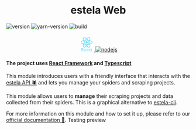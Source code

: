 <h1 align="center">estela Web</h1>

![version](https://img.shields.io/badge/version-0.1-blue)
![yarn-version](https://img.shields.io/badge/yarn-v1.22.19-blue)
![build](https://img.shields.io/badge/build-passing-brightgreen)

<p align="center" style="margin-top: 20px">
  <a href="https://reactjs.org/" target="_blank" rel="noreferrer"> <img src="https://raw.githubusercontent.com/devicons/devicon/master/icons/react/react-original-wordmark.svg" alt="react" width="40" height="40"/> </a>
  <a href="https://nodejs.org/" target="_blank" rel="noreferrer"> <img src="https://www.vectorlogo.zone/logos/nodejs/nodejs-icon.svg" alt="nodejs" width="40" height="40"/> </a>
</p>

#### The project uses [React Framework](https://reactjs.org) and [Typescript](https://www.typescriptlang.org)

This module introduces users with a friendly interface that interacts with the [estela API 🕷](https://github.com/bitmakerla/estela/tree/main/estela-api) and lets you manage your spiders and scraping projects.

This module allows users to **manage** their scraping projects and data collected from their spiders. This is a graphical alternative to [estela-cli](https://github.com/bitmakerla/estela-cli).

For more information on this module and how to set it up, please refer to our [official documentation 📂](https://estela.bitmaker.la/docs/estela/web/web.html).
Testing preview
